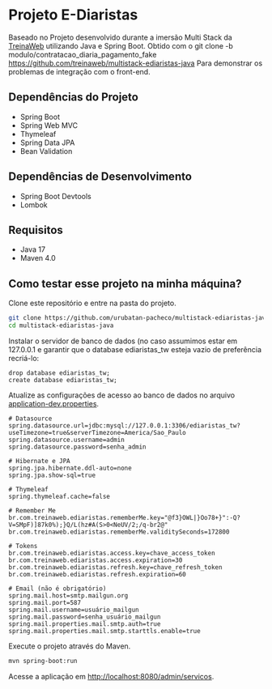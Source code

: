 # Projeto E-Diaristas

Baseado no Projeto desenvolvido durante a imersão Multi Stack da [TreinaWeb](http://treinaweb.com.br/) utilizando Java e Spring Boot.
Obtido com o git clone -b modulo/contratacao_diaria_pagamento_fake https://github.com/treinaweb/multistack-ediaristas-java
Para demonstrar os problemas de integração com o front-end.

## Dependências do Projeto

- Spring Boot
- Spring Web MVC
- Thymeleaf
- Spring Data JPA
- Bean Validation

## Dependências de Desenvolvimento

- Spring Boot Devtools
- Lombok

## Requisitos

- Java 17
- Maven 4.0

## Como testar esse projeto na minha máquina?

Clone este repositório e entre na pasta do projeto.

```sh
git clone https://github.com/urubatan-pacheco/multistack-ediaristas-java.git
cd multistack-ediaristas-java
```

Instalar o servidor de banco de dados (no caso assumimos estar em 127.0.0.1 e garantir que o database ediaristas_tw esteja vazio de preferência recriá-lo:

```
drop database ediaristas_tw;
create database ediaristas_tw;
```

Atualize as configurações de acesso ao banco de dados no arquivo [application-dev.properties](src/main/resources/application-dev.properties).

```properties
# Datasource
spring.datasource.url=jdbc:mysql://127.0.0.1:3306/ediaristas_tw?useTimezone=true&serverTimezone=America/Sao_Paulo
spring.datasource.username=admin
spring.datasource.password=senha_admin

# Hibernate e JPA
spring.jpa.hibernate.ddl-auto=none
spring.jpa.show-sql=true

# Thymeleaf
spring.thymeleaf.cache=false

# Remember Me
br.com.treinaweb.ediaristas.rememberMe.key="@f3}OWL|}Oo78+}":-Q?V=SMpF)]87k0%);}Q/L(hz#A(S>0<NeUV/2;/q-br2@"
br.com.treinaweb.ediaristas.rememberMe.validitySeconds=172800

# Tokens
br.com.treinaweb.ediaristas.access.key=chave_access_token
br.com.treinaweb.ediaristas.access.expiration=30
br.com.treinaweb.ediaristas.refresh.key=chave_refresh_token
br.com.treinaweb.ediaristas.refresh.expiration=60

# Email (não é obrigatório)
spring.mail.host=smtp.mailgun.org
spring.mail.port=587
spring.mail.username=usuário_mailgun
spring.mail.password=senha_usuário_mailgun
spring.mail.properties.mail.smtp.auth=true
spring.mail.properties.mail.smtp.starttls.enable=true
```

Execute o projeto através do Maven.

```sh
mvn spring-boot:run
```

Acesse a aplicação em [http://localhost:8080/admin/servicos](http://localhost:8080/admin/servicos).
